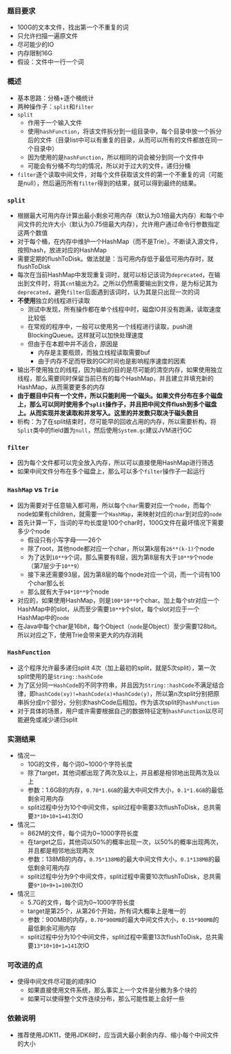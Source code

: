 ### 题目要求

- 100G的文本文件，找出第一个不重复的词
- 只允许扫描一遍原文件
- 尽可能少的IO
- 内存限制16G
- 假设：文件中一行一个词

### 概述

- 基本思路：分桶+逐个桶统计
- 两种操作子：`split`和`filter`
- `split`
   - 作用于一个输入文件
   - 使用`hashFunction`，将该文件拆分到一组目录中，每个目录中放一个拆分后的文件（目录list中可以有重复的目录，从而可以所有的文件都放在同一个目录中）
   - 因为使用的是`hashFunction`，所以相同的词会被分到同一个文件中
   - 可能会有分桶不均匀的情况，所以对于过大的文件，递归分桶
- `filter`逐个读取中间文件，对每个文件获取该文件的第一个不重复的词（可能是null），然后遍历所有`filter`得到的结果，就可以得到最终的结果。

### `split`

- 根据最大可用内存计算出最小剩余可用内存（默认为0.1倍最大内存）和每个中间文件的允许大小（默认为0.75倍最大内存），允许用户通过命令行参数指定这两个数值
- 对于每个桶，在内存中维护一个HashMap（而不是Trie）。不断读入源文件，按照hash，放进对应的HashMap
- 需要定期的flushToDisk。做法就是：当可用内存低于最低可用内存时，就flushToDisk
- 每次在当前HashMap中发现重复词时，就可以标记该词为`deprecated`，在输出到文件时，将其`cnt`输出为2。之所以仍然需要输出到文件，是为标记其为`deprecated`，避免`filter`后面遇到该词时，认为其是只出现一次的词
- **不使用**独立的线程进行读取
  - 测试中发现，所有操作都在单个线程中时，磁盘IO并没有跑满，读取速度比较低
  - 在常规的程序中，一般可以使用另一个线程进行读取，push进BlockingQueue。这样就可以加快处理速度
  - 但由于在本题中并不适合，原因是
     - 内存是主要瓶颈，而独立线程读取需要buf
     - 由于内存不足而导致的GC时间也是影响程序速度的因素
- 输出不使用独立的线程，因为输出的目的是尽可能的清空内存，如果使用独立线程，那么需要同时保留当前已有的每个HashMap，并且建立并填充新的HashMap，从而需要更多的内存
- **由于题目中只有一个文件，所以只能利用一个磁头。如果文件分布在多个磁盘上，那么可以同时使用多个`split`操作子，并且把中间文件flush到多个磁盘上。从而实现并发读取和并发写入。这里的并发数只取决于磁头数目**
- 析构：为了在split结束时，尽可能早的回收占用的内存，所以需要析构，将`Split`类中的field置为`null`，然后使用`System.gc`建议JVM进行GC

### `filter`

- 因为每个文件都可以完全放入内存，所以可以直接使用HashMap进行筛选
- 如果中间文件分布在多个磁盘上，那么可以多个`filter`操作子一起运行

### `HashMap` vs `Trie`

- 因为需要对于任意输入都可用，所以每个`char`需要对应一个`node`，而每个node如果有children，就需要一个`HashMap`，来映射对应的`char`到对应的`node`
- 首先计算一下，当词的平均长度是100个char时，100G文件在最坏情况下需要多少个node
   - 假设只有小写字母——26个
   - 除了root，其他node都对应一个char，所以第k层有`26**(k-1)`个node
   - 为了达到`10**9`个词，那么需要有8层，因为第8层有大于`10**9`个node（第7层少于`10**9`）
   - 接下来还需要93层，因为第8层的每个node对应一个词，而一个词有100个char那么长
   - 那么就有大于`94*10**9`个node
- 对应的，如果使用HashMap，则是`100*10**9`个char。加上每个str对应一个HashMap中的slot，从而至少需要`10**9`个slot，每个slot对应于一个HashMap中的`node`
- 在Java中每个char是16bit，每个Object（`node`是Object）至少需要128bit。所以对应之下，使用Trie会带来更大的内存消耗

### `HashFunction`

- 这个程序允许最多递归split 4次（加上最初的split，就是5次split），第一次split使用的是`String::hashCode`
- 为了区分同一`HashCode`的不同字符串，并且因为`String::hashCode`不满足结合律，即`hashCode(xy)!=hashCode(x)+hashCode(y)`，所以第n次split分别把原串拆分成n个部分，分别求hashCode后相加，作为该次split的`hashFunction`
- 对于具体的场景，用户或许需要根据自己的数据特征定制`hashFunction`以尽可能避免或减少递归split

### 实测结果

- 情况一
   - 10G的文件，每个词0~1000个字符长度
   - 除了target，其他词都出现了两次及以上，并且都是相邻地出现两次及以上
   - 参数：1.6GB的内存，`0.70*1.6GB`的最大中间文件大小，`0.1*1.6GB`的最低剩余可用内存
   - split过程中分为10个中间文件，split过程中需要3次flushToDisk，总共需要`3*10+10+1=41`次IO
- 情况二
   - 862M的文件，每个词为0~1000字符长度
   - 在target之后，其他词以50%的概率出现一次，以50%的概率出现两次，并且都是相邻地出现两次
   - 参数：138MB的内存，`0.75*138MB`的最大中间文件大小，`0.1*138MB`的最低剩余可用内存
   - split过程中分为9个中间文件，split过程中需要10次flushToDisk，总共需要`9*10+9+1=100`次IO
- 情况三
   - 5.7G的文件，每个词为0~1000字符长度
   - target是第25个，从第26个开始，所有词大概率上是唯一的
   - 参数：900MB的内存，`0.70*900MB`的最大中间文件大小，`0.15*900MB`的最低剩余可用内存
   - split过程中分为10个中间文件，split过程中需要13次flushToDisk，总共需要`13*10+10+1=141`次IO

### 可改进的点

- 使得中间文件尽可能的顺序IO
   - 如果直接使用文件系统，那么事实上一个文件是分散为多个块的
   - 如果可以使得整个文件连续分布，那么可能性能上会好一些


### 依赖说明

- 推荐使用JDK11，使用JDK8时，应当调大最小剩余内存、缩小每个中间文件的大小

